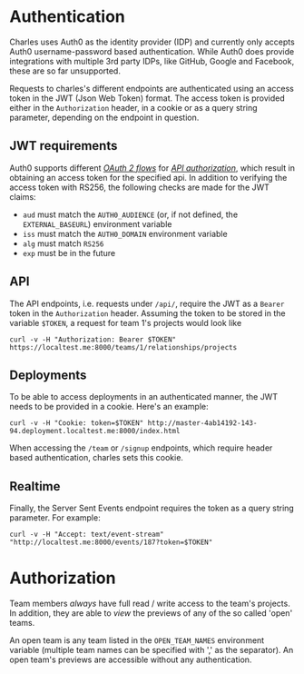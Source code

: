 # Authentication

Charles uses Auth0 as the identity provider (IDP) and currently only accepts
Auth0 username-password based authentication. While Auth0 does provide integrations
with multiple 3rd party IDPs, like GitHub, Google and Facebook, these are so far unsupported.

Requests to charles's different endpoints are authenticated using an access token in the
JWT (Json Web Token) format. The access token is provided either in the `Authorization`
header, in a cookie or as a query string parameter, depending on the endpoint in question.

## JWT requirements

Auth0 supports different [*OAuth 2 flows*](https://auth0.com/docs/api-auth/which-oauth-flow-to-use)
for [*API authorization*](https://auth0.com/docs/apis), which result in obtaining an access token
for the specified api. In addition to verifying the access token with RS256,
the following checks are made for the JWT claims:

- `aud` must match the `AUTH0_AUDIENCE` (or, if not defined, the `EXTERNAL_BASEURL`) environment variable
- `iss` must match the `AUTH0_DOMAIN` environment variable
- `alg` must match `RS256`
- `exp` must be in the future

## API

The API endpoints, i.e. requests under `/api/`, require the JWT
as a `Bearer` token in the `Authorization` header. Assuming the token to be
stored in the variable `$TOKEN`, a request for team 1's projects would look like

```shell
curl -v -H "Authorization: Bearer $TOKEN" https://localtest.me:8000/teams/1/relationships/projects
```

## Deployments

To be able to access deployments in an authenticated manner, the JWT needs to be provided in a cookie.
Here's an example:

```shell
curl -v -H "Cookie: token=$TOKEN" http://master-4ab14192-143-94.deployment.localtest.me:8000/index.html
```

When accessing the `/team` or `/signup` endpoints, which require header based authentication, charles sets this cookie.

## Realtime

Finally, the Server Sent Events endpoint requires the token as a query string parameter. For example:

```shell
curl -v -H "Accept: text/event-stream" "http://localtest.me:8000/events/187?token=$TOKEN"
```

# Authorization

Team members *always* have full read / write access to the team's projects. In addition,
they are able to *view* the previews of any of the so called 'open' teams.

An open team is any team listed in the `OPEN_TEAM_NAMES` environment variable
(multiple team names can be specified with ',' as the separator). An open team's
previews are accessible without any authentication.
